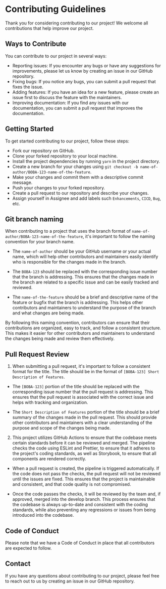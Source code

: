 # Contributing Guidelines

Thank you for considering contributing to our project! We welcome all contributions that help improve our project.

## Ways to Contribute

You can contribute to our project in several ways:

- Reporting issues: If you encounter any bugs or have any suggestions for improvements, please let us know by creating an issue in our GitHub repository.
- Fixing bugs: If you notice any bugs, you can submit a pull request that fixes the issue.
- Adding features: If you have an idea for a new feature, please create an issue first to discuss the feature with the maintainers.
- Improving documentation: If you find any issues with our documentation, you can submit a pull request that improves the documentation.

## Getting Started

To get started contributing to our project, follow these steps:

- Fork our repository on GitHub.
- Clone your forked repository to your local machine.
- Install the project dependencies by running `yarn` in the project directory.
- Create a new branch for your changes using `git checkout -b name-of-author/BOBA-123-name-of-the-feature`.
- Make your changes and commit them with a descriptive commit message.
- Push your changes to your forked repository.
- Create a pull request to our repository and describe your changes.
- Assign yourself in Assignee and add labels such `Enhancements`, `CICD`, `Bug`, etc.

## Git branch naming

When contributing to a project that uses the branch format of `name-of-author/BOBA-123-name-of-the-feature`, it's important to follow the naming convention for your branch name.

- The `name-of-author` should be your GitHub username or your actual name, which will help other contributors and maintainers easily identify who is responsible for the changes made in the branch.

- The `BOBA-123` should be replaced with the corresponding issue number that the branch is addressing. This ensures that the changes made in the branch are related to a specific issue and can be easily tracked and reviewed.

- The `name-of-the-feature` should be a brief and descriptive name of the feature or bugfix that the branch is addressing. This helps other contributors and maintainers to understand the purpose of the branch and what changes are being made.

By following this naming convention, contributors can ensure that their contributions are organized, easy to track, and follow a consistent structure. This makes it easier for other contributors and maintainers to understand the changes being made and review them effectively.

## Pull Request Review

1. When submitting a pull request, it's important to follow a consistent format for the title. The title should be in the format of `[BOBA-123] Short Description of Features`.

- The `[BOBA-123]` portion of the title should be replaced with the corresponding issue number that the pull request is addressing. This ensures that the pull request is associated with the correct issue and helps with tracking and organization.

- The `Short Description of Features` portion of the title should be a brief summary of the changes made in the pull request. This should provide other contributors and maintainers with a clear understanding of the purpose and scope of the changes being made.

2. This project utilizes GitHub Actions to ensure that the codebase meets certain standards before it can be reviewed and merged. The pipeline checks the code using ESLint and Prettier, to ensure that it adheres to the project's coding standards, as well as Storybook, to ensure that all components are rendered correctly.

- When a pull request is created, the pipeline is triggered automatically. If the code does not pass the checks, the pull request will not be reviewed until the issues are fixed. This ensures that the project is maintainable and consistent, and that code quality is not compromised.

- Once the code passes the checks, it will be reviewed by the team and, if approved, merged into the develop branch. This process ensures that the codebase is always up-to-date and consistent with the coding standards, while also preventing any regressions or issues from being introduced into the codebase.

## Code of Conduct

Please note that we have a Code of Conduct in place that all contributors are expected to follow.

## Contact

If you have any questions about contributing to our project, please feel free to reach out to us by creating an issue in our GitHub repository.
